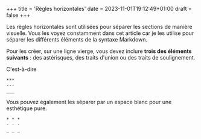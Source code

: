 +++
title = 'Règles horizontales'
date = 2023-11-01T19:12:49+01:00
draft = false
+++

Les règles horizontales sont utilisées pour séparer les sections de manière visuelle. Vous les voyez constamment dans cet article car je les utilise pour séparer les différents éléments de la syntaxe Markdown.

Pour les créer, sur une ligne vierge, vous devez inclure **trois des éléments suivants** : des astérisques, des traits d'union ou des traits de soulignement.

C'est-à-dire
```
***
---
___
```
Vous pouvez également les séparer par un espace blanc pour une esthétique pure.
```
* * *
- - -
_ _ _
```